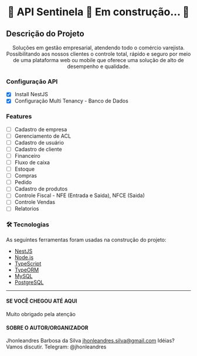<h1 align="center"> 
	🚧  API Sentinela 🚀 Em construção...  🚧
</h1>

## Descrição do Projeto
<p align="center">Soluções em gestão empresarial, atendendo todo o comércio varejista. Possibilitando aos nossos clientes o controle total, rápido e seguro por meio de uma plataforma web ou mobile que oferece uma solução de alto de desempenho e qualidade.</p>

### Configuração API

- [x] Install NestJS
- [x] Configuração Multi Tenancy - Banco de Dados

### Features

- [ ] Cadastro de empresa
- [ ] Gerenciamento de ACL
- [ ] Cadastro de usuário
- [ ] Cadastro de cliente
- [ ] Financeiro
- [ ] Fluxo de caixa
- [ ] Estoque
- [ ] Compras
- [ ] Pedido
- [ ] Cadastro de produtos
- [ ] Controle Fiscal - NFE (Entrada e Saida), NFCE (Saida)
- [ ] Controle Vendas
- [ ] Relatorios

### 🛠 Tecnologias

As seguintes ferramentas foram usadas na construção do projeto:

- [NestJS](https://www.npmjs.com/package/nestjs/)
- [Node.js](https://nodejs.org/en/)
- [TypeScript](https://www.typescriptlang.org/)
- [TypeORM](https://www.npmjs.com/package/typeorm/)
- [MySQL](https://www.npmjs.com/package/mysql/)
- [PostgreSQL](https://www.npmjs.com/package/pg/)

----------------------------
#### SE VOCÊ CHEGOU ATÉ AQUI
Muito obrigado pela atenção

#### SOBRE O AUTOR/ORGANIZADOR
Jhonleandres Barbosa da Silva
jhonleandres.silva@gmail.com
Idéias? Vamos discutir. Telegram: @jhonleandres